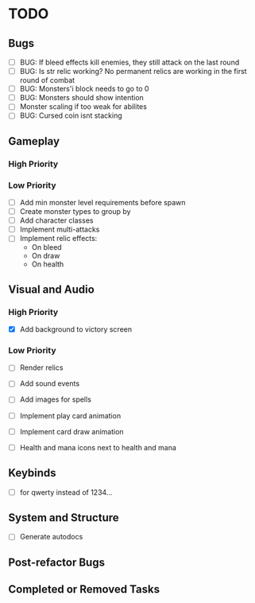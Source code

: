 # TODO

## Bugs
- [ ] BUG: If bleed effects kill enemies, they still attack on the last round
- [ ] BUG: Is str relic working? No permanent relics are working in the first round of combat
- [ ] BUG: Monsters'i block needs to go to 0
- [ ] BUG: Monsters should show intention
- [ ] Monster scaling if too weak for abilites
- [ ] BUG: Cursed coin isnt stacking 

## Gameplay
### High Priority
### Low Priority
- [ ] Add min monster level requirements before spawn
- [ ] Create monster types to group by
- [ ] Add character classes
- [ ] Implement multi-attacks
- [ ] Implement relic effects:
  - On bleed
  - On draw
  - On health

## Visual and Audio
### High Priority
- [x] Add background to victory screen


### Low Priority
- [ ] Render relics
- [ ] Add sound events
- [ ] Add images for spells
- [ ] Implement play card animation
- [ ] Implement card draw animation
- [ ] Health and mana icons next to health and mana


## Keybinds
-[ ] for qwerty instead of 1234...


## System and Structure
- [ ] Generate autodocs

## Post-refactor Bugs

## Completed or Removed Tasks